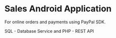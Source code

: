 # Sales Android Application
For online orders and payments using PayPal SDK.

 SQL - Database Service and 
PHP - REST API
